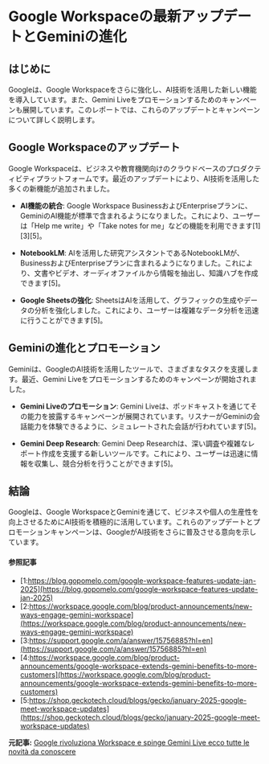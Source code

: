# Google Workspaceの最新アップデートとGeminiの進化

## はじめに

Googleは、Google Workspaceをさらに強化し、AI技術を活用した新しい機能を導入しています。また、Gemini Liveをプロモーションするためのキャンペーンも展開しています。このレポートでは、これらのアップデートとキャンペーンについて詳しく説明します。

## Google Workspaceのアップデート

Google Workspaceは、ビジネスや教育機関向けのクラウドベースのプロダクティビティプラットフォームです。最近のアップデートにより、AI技術を活用した多くの新機能が追加されました。

- **AI機能の統合**: Google Workspace BusinessおよびEnterpriseプランに、GeminiのAI機能が標準で含まれるようになりました。これにより、ユーザーは「Help me write」や「Take notes for me」などの機能を利用できます[1][3][5]。
 
- **NotebookLM**: AIを活用した研究アシスタントであるNotebookLMが、BusinessおよびEnterpriseプランに含まれるようになりました。これにより、文書やビデオ、オーディオファイルから情報を抽出し、知識ハブを作成できます[5]。

- **Google Sheetsの強化**: SheetsはAIを活用して、グラフィックの生成やデータの分析を強化しました。これにより、ユーザーは複雑なデータ分析を迅速に行うことができます[5]。

## Geminiの進化とプロモーション

Geminiは、GoogleのAI技術を活用したツールで、さまざまなタスクを支援します。最近、Gemini Liveをプロモーションするためのキャンペーンが開始されました。

- **Gemini Liveのプロモーション**: Gemini Liveは、ポッドキャストを通じてその能力を披露するキャンペーンが展開されています。リスナーがGeminiの会話能力を体験できるように、シミュレートされた会話が行われています[5]。

- **Gemini Deep Research**: Gemini Deep Researchは、深い調査や複雑なレポート作成を支援する新しいツールです。これにより、ユーザーは迅速に情報を収集し、競合分析を行うことができます[5]。

## 結論

Googleは、Google WorkspaceとGeminiを通じて、ビジネスや個人の生産性を向上させるためにAI技術を積極的に活用しています。これらのアップデートとプロモーションキャンペーンは、GoogleがAI技術をさらに普及させる意向を示しています。

#### 参照記事
- [1:https://blog.gopomelo.com/google-workspace-features-update-jan-2025](https://blog.gopomelo.com/google-workspace-features-update-jan-2025)
- [2:https://workspace.google.com/blog/product-announcements/new-ways-engage-gemini-workspace](https://workspace.google.com/blog/product-announcements/new-ways-engage-gemini-workspace)
- [3:https://support.google.com/a/answer/15756885?hl=en](https://support.google.com/a/answer/15756885?hl=en)
- [4:https://workspace.google.com/blog/product-announcements/google-workspace-extends-gemini-benefits-to-more-customers](https://workspace.google.com/blog/product-announcements/google-workspace-extends-gemini-benefits-to-more-customers)
- [5:https://shop.geckotech.cloud/blogs/gecko/january-2025-google-meet-workspace-updates](https://shop.geckotech.cloud/blogs/gecko/january-2025-google-meet-workspace-updates)


**元記事:** [Google rivoluziona Workspace e spinge Gemini Live ecco tutte le novità da conoscere](https://news.fidelityhouse.eu/software-app/google-rivoluziona-workspace-e-spinge-gemini-live-ecco-tutte-le-novita-da-conoscere-630394.html)